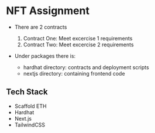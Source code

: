 # NFT Assignment

- There are 2 contracts
  1. Contract One: Meet excercise 1 requirements
  2. Contract Two: Meet excercise 2 requirements

- Under packages there is:
  -  hardhat directory: contracts and deployment scripts
  -  nextjs directory: containing frontend code


## Tech Stack
- Scaffold ETH
- Hardhat
- Next.js
- TailwindCSS

